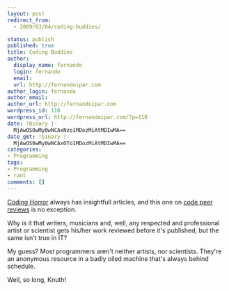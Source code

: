 ```yaml
---
layout: post
redirect_from:
  - 2009/03/04/coding-buddies/

status: publish
published: true
title: Coding Buddies
author:
  display_name: fernando
  login: fernando
  email: 
  url: http://fernandoipar.com
author_login: fernando
author_email: 
author_url: http://fernandoipar.com
wordpress_id: 110
wordpress_url: http://fernandoipar.com/?p=110
date: !binary |-
  MjAwOS0wMy0wNCAxNzo1MDozMiAtMDIwMA==
date_gmt: !binary |-
  MjAwOS0wMy0wNCAxOTo1MDozMiAtMDIwMA==
categories:
- Programming
tags:
- Programming
- rant
comments: []
---
```

<p><a title="Coding Horror" href="http://www.codinghorror.com/blog/">Coding Horror</a> always has insightfull articles, and this one on <a title="Who's your coding buddy?" href="http://www.codinghorror.com/blog/archives/001229.html">code peer reviews</a> is no exception.</p>
<p>Why is it that writers, musicians and, well, any respected and professional artist or scientist gets his/her work reviewed before it's published, but the same isn't true in IT?</p>
<p>My guess? Most programmers aren't neither artists, nor scientists. They're an anonymous resource in a badly oiled machine that's always behind schedule.</p>
<p>Well, so long, Knuth!</p>
